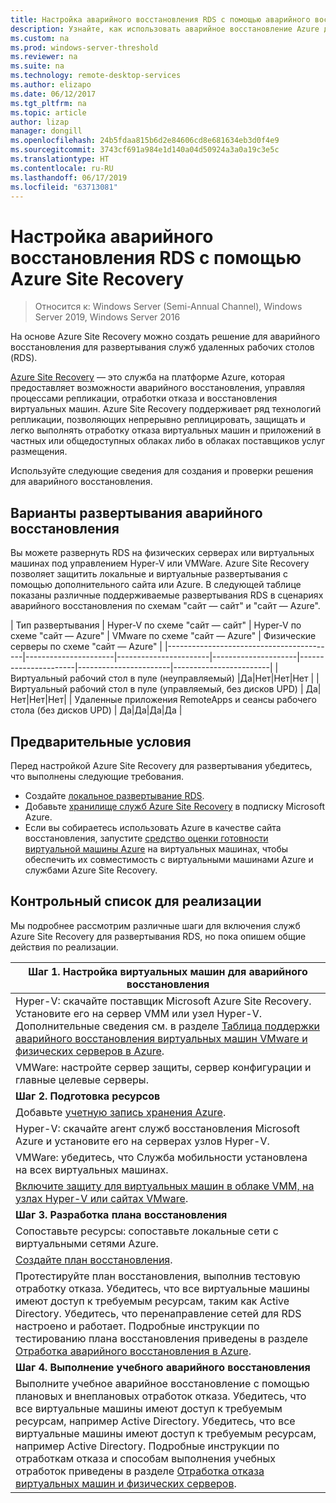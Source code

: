 ```yaml
---
title: Настройка аварийного восстановления RDS с помощью аварийного восстановления Azure
description: Узнайте, как использовать аварийное восстановление Azure для аварийного восстановления развертывания RDS.
ms.custom: na
ms.prod: windows-server-threshold
ms.reviewer: na
ms.suite: na
ms.technology: remote-desktop-services
ms.author: elizapo
ms.date: 06/12/2017
ms.tgt_pltfrm: na
ms.topic: article
author: lizap
manager: dongill
ms.openlocfilehash: 24b5fdaa815b6d2e84606cd8e681634eb3d0f4e9
ms.sourcegitcommit: 3743cf691a984e1d140a04d50924a3a0a19c3e5c
ms.translationtype: HT
ms.contentlocale: ru-RU
ms.lasthandoff: 06/17/2019
ms.locfileid: "63713081"
---
```

# <a name="set-up-disaster-recovery-for-rds-using-azure-site-recovery"></a>Настройка аварийного восстановления RDS с помощью Azure Site Recovery

>Относится к: Windows Server (Semi-Annual Channel), Windows Server 2019, Windows Server 2016

На основе Azure Site Recovery можно создать решение для аварийного восстановления для развертывания служб удаленных рабочих столов (RDS). 

[Azure Site Recovery](/azure/site-recovery/site-recovery-overview) — это служба на платформе Azure, которая предоставляет возможности аварийного восстановления, управляя процессами репликации, отработки отказа и восстановления виртуальных машин. Azure Site Recovery поддерживает ряд технологий репликации, позволяющих непрерывно реплицировать, защищать и легко выполнять отработку отказа виртуальных машин и приложений в частных или общедоступных облаках либо в облаках поставщиков услуг размещения. 

Используйте следующие сведения для создания и проверки решения для аварийного восстановления.

## <a name="disaster-recovery-deployment-options"></a>Варианты развертывания аварийного восстановления

Вы можете развернуть RDS на физических серверах или виртуальных машинах под управлением Hyper-V или VMWare. Azure Site Recovery позволяет защитить локальные и виртуальные развертывания с помощью дополнительного сайта или Azure. В следующей таблице показаны различные поддерживаемые развертывания RDS в сценариях аварийного восстановления по схемам "сайт — сайт" и "сайт — Azure".

| Тип развертывания                          | Hyper-V по схеме "сайт — сайт" | Hyper-V по схеме "сайт — Azure" | VMware по схеме "сайт — Azure" | Физические серверы по схеме "сайт — Azure" |
|------------------------------------------|----------------------|-----------------------|---------------------|----------------------|-----------------------|------------------------|
| Виртуальный рабочий стол в пуле (неуправляемый)       |Да|Нет|Нет|Нет |
| Виртуальный рабочий стол в пуле (управляемый, без дисков UPD) | Да|Нет|Нет|Нет|
| Удаленные приложения RemoteApps и сеансы рабочего стола (без дисков UPD) | Да|Да|Да|Да  |

## <a name="prerequisites"></a>Предварительные условия

Перед настройкой Azure Site Recovery для развертывания убедитесь, что выполнены следующие требования.

- Создайте [локальное развертывание RDS](rds-deploy-infrastructure.md).
- Добавьте [хранилище служб Azure Site Recovery](/azure/site-recovery/site-recovery-vmm-to-azure#create-a-recovery-services-vault) в подписку Microsoft Azure.
- Если вы собираетесь использовать Azure в качестве сайта восстановления, запустите [средство оценки готовности виртуальной машины Azure](https://azure.microsoft.com/downloads/vm-readiness-assessment/) на виртуальных машинах, чтобы обеспечить их совместимость с виртуальными машинами Azure и службами Azure Site Recovery.
 
## <a name="implementation-checklist"></a>Контрольный список для реализации

Мы подробнее рассмотрим различные шаги для включения служб Azure Site Recovery для развертывания RDS, но пока опишем общие действия по реализации.

| **Шаг 1. Настройка виртуальных машин для аварийного восстановления**                                                                                                                                                                                               |
|--------------------------------------------------------------------------------------------------------------------------------------------------------------------------------------------------------------------------------------------|
| Hyper-V: скачайте поставщик Microsoft Azure Site Recovery. Установите его на сервер VMM или узел Hyper-V. Дополнительные сведения см. в разделе [Таблица поддержки аварийного восстановления виртуальных машин VMware и физических серверов в Azure](/azure/site-recovery/site-recovery-prereq).                                                                                                                             |
| VMWare: настройте сервер защиты, сервер конфигурации и главные целевые серверы.                                                                                                                                                      |
| **Шаг 2. Подготовка ресурсов**                                                                                                                                                                                                           |
| Добавьте [учетную запись хранения Azure](/azure/storage/storage-create-storage-account).                                                                                                                                                                                                              |
| Hyper-V: скачайте агент служб восстановления Microsoft Azure и установите его на серверах узлов Hyper-V.                                                                                                                                     |
| VMWare: убедитесь, что Служба мобильности установлена на всех виртуальных машинах.                                                                                                                                                                           |
| [Включите защиту для виртуальных машин в облаке VMM, на узлах Hyper-V или сайтах VMware](rds-enable-dr-with-asr.md).                                                                                                                                                                    |
| **Шаг 3. Разработка плана восстановления**                                                                                                                                                                                                        |
| Сопоставьте ресурсы: сопоставьте локальные сети с виртуальными сетями Azure.                                                                                                                                                                              |
| [Создайте план восстановления](rds-disaster-recovery-plan.md). |
| Протестируйте план восстановления, выполнив тестовую отработку отказа. Убедитесь, что все виртуальные машины имеют доступ к требуемым ресурсам, таким как Active Directory. Убедитесь, что перенаправление сетей для RDS настроено и работает. Подробные инструкции по тестированию плана восстановления приведены в разделе [Отработка аварийного восстановления в Azure](/azure/site-recovery/site-recovery-test-failover-to-azure).|
| **Шаг 4. Выполнение учебного аварийного восстановления**                                                                                                                                                                                                     |
| Выполните учебное аварийное восстановление с помощью плановых и внеплановых отработок отказа. Убедитесь, что все виртуальные машины имеют доступ к требуемым ресурсам, например Active Directory. Убедитесь, что все виртуальные машины имеют доступ к требуемым ресурсам, например Active Directory. Подробные инструкции по отработкам отказа и способам выполнения учебных отработок приведены в разделе [Отработка отказа виртуальных машин и физических серверов](/azure/site-recovery/site-recovery-failover).|


